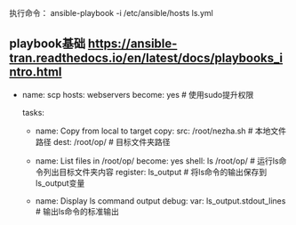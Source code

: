 执行命令：
ansible-playbook -i /etc/ansible/hosts ls.yml


playbook基础    https://ansible-tran.readthedocs.io/en/latest/docs/playbooks_intro.html
---
- name: scp
  hosts: webservers
  become: yes  # 使用sudo提升权限

  tasks:
  - name: Copy from local to target
    copy:
    src: /root/nezha.sh  # 本地文件路径
    dest: /root/op/      # 目标文件夹路径

  - name: List files in /root/op/
    become: yes
    shell: ls /root/op/    # 运行ls命令列出目标文件夹内容
    register: ls_output    # 将ls命令的输出保存到ls_output变量

  - name: Display ls command output
    debug:
    var: ls_output.stdout_lines  # 输出ls命令的标准输出
